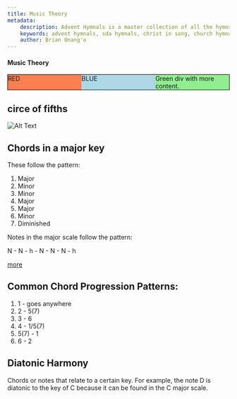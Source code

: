 ```yaml
---
title: Music Theory
metadata:
    description: Advent Hymnals is a master collection of all the hymns sung by adventists as contained in such hymnals as Christ in Song, Church hymnal and Seventh Day adventist hymnal, millenial harp. These are a rich source of church history as well as of music.
    keywords: advent hymnals, sda hymnals, christ in song, church hymnal, millenial harp, sdah, seventh-day adventist hymnal
    author: Brian Onang'o
---
```


#### Music Theory

<style> 
#main {
 
  border: 1px solid black;
  display: flex;
}

#main div {
  -ms-flex: 1;  /* IE 10 */  
  flex: 1;
}
</style>

<div id="main">
  <div style="background-color:coral;">RED</div>
  <div style="background-color:lightblue;">BLUE</div>  
  <div style="background-color:lightgreen;">Green div with more content.</div>
</div>

## circe of fifths

![Alt Text](%public_url%/circle-of-fifths.png)

## Chords in a major key

These follow the pattern:
1. Major
2. Minor
3. Minor
4. Major
5. Major
6. Minor
7. Diminished


Notes in the major scale follow the pattern:

N - N - h - N - N - N - h

[more](https://www.artofcomposing.com/08-diatonic-harmony)

## Common Chord Progression Patterns:

1. 1 - goes anywhere
2. 2 - 5(7)
3. 3 - 6
4. 4 - 1/5(7)
5. 5(7) - 1
6. 6 - 2


## Diatonic Harmony

Chords or notes that relate to a certain key. For example, the note D is diatonic to the key of C because it can be found in the C major scale.


